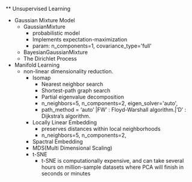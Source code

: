 ** Unsupervised Learning
* Gaussian Mixture Model
  * GaussianMixture 
    * probabilistic model
    * Implements expectation-maximization 
    * param: n_components=1, covariance_type='full' 
  * BayesianGaussianMixture
  * The Dirichlet Process
* Manifold Learning
  * non-linear dimensionality reduction.
    * Isomap
      * Nearest neighbor search
      * Shortest-path graph search
      * Partial eigenvalue decomposition
      * n_neighbors=5, n_components=2, eigen_solver='auto',
      * path_method = ‘auto’ |FW’ : Floyd-Warshall algorithm.|‘D’ : Dijkstra’s algorithm.
    * Locally Linear Embedding
      * preserves distances within local neighborhoods
      * n_neighbors=5, n_components=2,
    * Spactral Embedding
    * MDS(Multi Dimensional Scaling)
    * t-SNE
      * t-SNE is computationally expensive, and can take several hours on million-sample datasets where 
        PCA will finish in seconds or minutes
  
